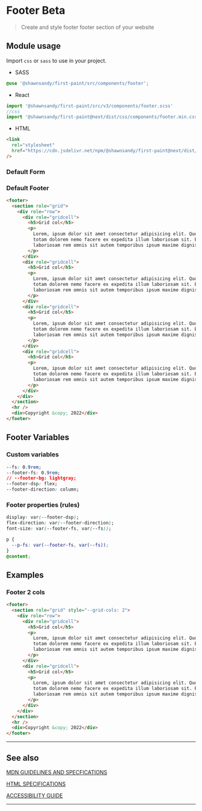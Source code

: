 # Footer <span role="note" style="--note: var(--beta)">Beta</span>

> Create and style footer footer section of your website

## Module usage

Import `css` or `sass` to use in your project.

- SASS

```scss
@use '@shawnsandy/first-paint/src/components/footer';
```

- React

```jsx
import '@shawnsandy/first-paint/src/v3/components/footer.scss'
//css
import '@shawnsandy/first-paint@next/dist/css/components/footer.min.css'
```

- HTML

```html
<link
  rel="stylesheet"
  href="https://cdn.jsdelivr.net/npm/@shawnsandy/first-paint@next/dist/css/components/footer.min.css"
/>
```

### Default Form

### Default Footer

```html preview
<footer>
  <section role="grid">
    <div role="row">
      <div role="gridcell">
        <h5>Grid col</h5>
        <p>
          Lorem, ipsum dolor sit amet consectetur adipisicing elit. Quod nulla
          totam dolorem nemo facere ex expedita illum laboriosam sit. Ea
          laboriosam rem omnis sit autem temporibus ipsum maxime dignissimos id.
        </p>
      </div>
      <div role="gridcell">
        <h5>Grid col</h5>
        <p>
          Lorem, ipsum dolor sit amet consectetur adipisicing elit. Quod nulla
          totam dolorem nemo facere ex expedita illum laboriosam sit. Ea
          laboriosam rem omnis sit autem temporibus ipsum maxime dignissimos id.
        </p>
      </div>
      <div role="gridcell">
        <h5>Grid col</h5>
        <p>
          Lorem, ipsum dolor sit amet consectetur adipisicing elit. Quod nulla
          totam dolorem nemo facere ex expedita illum laboriosam sit. Ea
          laboriosam rem omnis sit autem temporibus ipsum maxime dignissimos id.
        </p>
      </div>
      <div role="gridcell">
        <h5>Grid col</h5>
        <p>
          Lorem, ipsum dolor sit amet consectetur adipisicing elit. Quod nulla
          totam dolorem nemo facere ex expedita illum laboriosam sit. Ea
          laboriosam rem omnis sit autem temporibus ipsum maxime dignissimos id.
        </p>
      </div>
    </div>
  </section>
  <hr />
  <div>Copyright &copy; 2022</div>
</footer>
```

## Footer Variables

### Custom variables

```css
--fs: 0.9rem;
--footer-fs: 0.9rem;
// --footer-bg: lightgray;
--footer-dsp: flex;
--footer-direction: column;
```

### Footer properties (rules)

```css
display: var(--footer-dsp);
flex-direction: var(--footer-direction);
font-size: var(--footer-fs, var(--fs));

p {
  --p-fs: var(--footer-fs, var(--fs));
}
@content;
```

## Examples

### Footer 2 cols

```html preview
<footer>
  <section role="grid" style="--grid-cols: 2">
    <div role="row">
      <div role="gridcell">
        <h5>Grid col</h5>
        <p>
          Lorem, ipsum dolor sit amet consectetur adipisicing elit. Quod nulla
          totam dolorem nemo facere ex expedita illum laboriosam sit. Ea
          laboriosam rem omnis sit autem temporibus ipsum maxime dignissimos id.
        </p>
      </div>
      <div role="gridcell">
        <h5>Grid col</h5>
        <p>
          Lorem, ipsum dolor sit amet consectetur adipisicing elit. Quod nulla
          totam dolorem nemo facere ex expedita illum laboriosam sit. Ea
          laboriosam rem omnis sit autem temporibus ipsum maxime dignissimos id.
        </p>
      </div>
    </div>
  </section>
  <hr />
  <div>Copyright &copy; 2022</div>
</footer>
```

---

## See also

[MDN GUIDELINES AND SPECFICATIONS](https: ':_target="_blank"')

[HTML SPECIFICATIONS](https:// ':_target="_blank"')

[ACCESSIBILITY GUIDE](https://, ':_target="_blank"')

---
